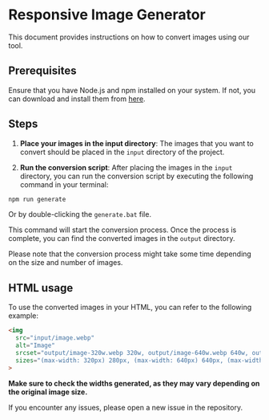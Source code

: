 # Responsive Image Generator

This document provides instructions on how to convert images using our tool.

## Prerequisites

Ensure that you have Node.js and npm installed on your system. If not, you can download and install them from [here](https://nodejs.org/en/download/).

## Steps

1. **Place your images in the input directory**: The images that you want to convert should be placed in the `input` directory of the project.

2. **Run the conversion script**: After placing the images in the `input` directory, you can run the conversion script by executing the following command in your terminal:

```bash
npm run generate
```

Or by double-clicking the `generate.bat` file.

This command will start the conversion process. Once the process is complete, you can find the converted images in the `output` directory.

Please note that the conversion process might take some time depending on the size and number of images.

## HTML usage

To use the converted images in your HTML, you can refer to the following example:

```html
<img
  src="input/image.webp"
  alt="Image"
  srcset="output/image-320w.webp 320w, output/image-640w.webp 640w, output/image-960w.webp 960w output/image-1280w.webp 1280w output/image-1920w.webp 1920w"
  sizes="(max-width: 320px) 280px, (max-width: 640px) 640px, (max-width: 960px) 960px, (max-width: 1280px) 1280px, (max-width: 1920px) 1920px"
>
```

**Make sure to check the widths generated, as they may vary depending on the original image size.**

If you encounter any issues, please open a new issue in the repository.

